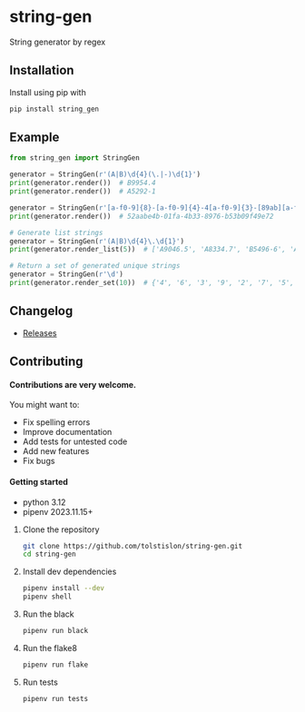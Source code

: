 # string-gen

String generator by regex

Installation
----
Install using pip with

```bash
pip install string_gen
```

Example
----

```python
from string_gen import StringGen

generator = StringGen(r'(A|B)\d{4}(\.|-)\d{1}')
print(generator.render())  # B9954.4
print(generator.render())  # A5292-1

generator = StringGen(r'[a-f0-9]{8}-[a-f0-9]{4}-4[a-f0-9]{3}-[89ab][a-f0-9]{3}-[a-f0-9]{12}')
print(generator.render())  # 52aabe4b-01fa-4b33-8976-b53b09f49e72

# Generate list strings
generator = StringGen(r'(A|B)\d{4}\.\d{1}')
print(generator.render_list(5))  # ['A9046.5', 'A8334.7', 'B5496-6', 'A4207-2', 'A1171-7']

# Return a set of generated unique strings
generator = StringGen(r'\d')
print(generator.render_set(10))  # {'4', '6', '3', '9', '2', '7', '5', '1', '8', '0'}
```

Changelog
----

* [Releases](https://github.com/tolstislon/string-gen/releases)

Contributing
----

#### Contributions are very welcome.

You might want to:

* Fix spelling errors
* Improve documentation
* Add tests for untested code
* Add new features
* Fix bugs

#### Getting started

* python 3.12
* pipenv 2023.11.15+

1. Clone the repository
    ```bash
    git clone https://github.com/tolstislon/string-gen.git
    cd string-gen
   ```
2. Install dev dependencies
    ```bash
    pipenv install --dev
    pipenv shell
   ```
3. Run the black
    ```bash
    pipenv run black
   ```
4. Run the flake8
    ```bash
    pipenv run flake
   ```
5. Run tests
   ```bash
   pipenv run tests
   ```